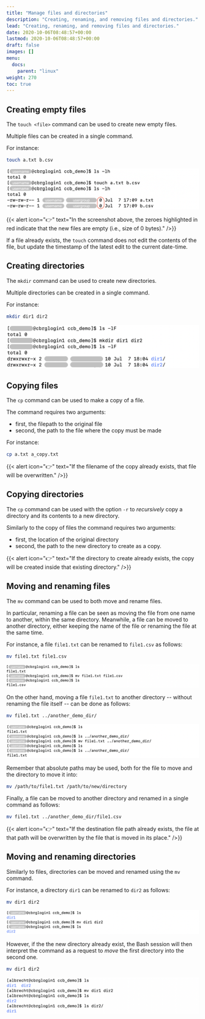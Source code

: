 ```yaml
---
title: "Manage files and directories"
description: "Creating, renaming, and removing files and directories."
lead: "Creating, renaming, and removing files and directories."
date: 2020-10-06T08:48:57+00:00
lastmod: 2020-10-06T08:48:57+00:00
draft: false
images: []
menu:
  docs:
    parent: "linux"
weight: 270
toc: true
---
```


## Creating empty files

The `touch <file>` command can be used to create new empty files.

Multiple files can be created in a single command.

For instance:

```bash
touch a.txt b.csv
```

![Creating files using the 'touch' command.](touch.png)

{{< alert icon="👉" text="In the screenshot above, the zeroes highlighted in red indicate that the new files are empty (i.e., size of 0 bytes)." />}}

If a file already exists, the `touch` command does not edit the contents of the file,
but update the timestamp of the latest edit to the current date-time.

## Creating directories

The `mkdir` command can be used to create new directories.

Multiple directories can be created in a single command.

For instance:

```bash
mkdir dir1 dir2
```

![Creating directories using the 'mkdir' command.](mkdir.png)

## Copying files

The `cp` command can be used to make a copy of a file.

The command requires two arguments:

- first, the filepath to the original file
- second, the path to the file where the copy must be made

For instance:

```bash
cp a.txt a_copy.txt
```

{{< alert icon="👉" text="If the filename of the copy already exists, that file will be overwritten." />}}

## Copying directories

The `cp` command can be used with the option `-r` to _recursively_ copy a directory
and its contents to a new directory.

Similarly to the copy of files the command requires two arguments:

- first, the location of the original directory
- second, the path to the new directory to create as a copy.

{{< alert icon="👉" text="If the directory to create already exists, the copy will be created inside that existing directory." />}}

## Moving and renaming files

The `mv` command can be used to both move and rename files.

In particular, renaming a file can be seen as moving the file from one name to another,
within the same directory.
Meanwhile, a file can be moved to another directory, either keeping the name of the file
or renaming the file at the same time.

For instance, a file `file1.txt` can be renamed to `file1.csv` as follows:

```bash
mv file1.txt file1.csv
```

![Renaming a file using the 'mv' command.](mv-rename.png)

On the other hand, moving a file `file1.txt` to another directory
-- without renaming the file itself --
can be done as follows:

```bash
mv file1.txt ../another_demo_dir/
```

![Moving a file using the 'mv' command.](mv-move.png)

Remember that absolute paths may be used, both for the file to move
and the directory to move it into:

```bash
mv /path/to/file1.txt /path/to/new/directory
```

Finally, a file can be moved to another directory and renamed
in a single command as follows:

```bash
mv file1.txt ../another_demo_dir/file1.csv
```

{{< alert icon="👉" text="If the destination file path already exists, the file at that path will be overwritten by the file that is moved in its place." />}}

## Moving and renaming directories

Similarly to files, directories can be moved and renamed using the `mv` command.

For instance, a directory `dir1` can be renamed to `dir2` as follows:

```bash
mv dir1 dir2
```

![Renaming a directory using the 'mv' command.](mv-dir-rename.png)

However, if the the new directory already exist, the Bash session
will then interpret the command as a request to _move_ the first directory
into the second one.

```bash
mv dir1 dir2
```

![Moving a directory using the 'mv' command.](mv-dir-move.png)

<!-- Link definitions -->

[gnu-emacs-reference-card]: https://www.gnu.org/software/emacs/refcards/pdf/refcard.pdf
